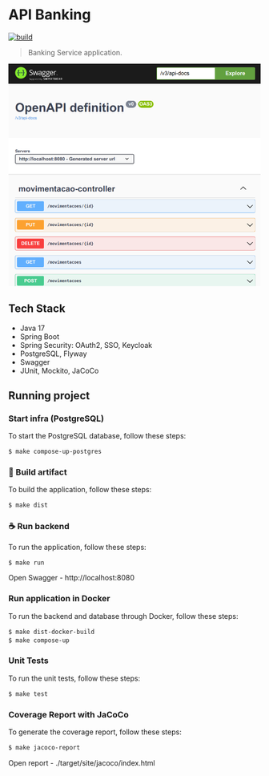 # API Banking
[![build](https://github.com/schambeck/outbox-pattern/actions/workflows/maven.yml/badge.svg)](https://github.com/schambeck/api-banking/actions/workflows/maven.yml)

> Banking Service application.

<img src="app.png" alt="API Banking">

## Tech Stack

- Java 17
- Spring Boot
- Spring Security: OAuth2, SSO, Keycloak
- PostgreSQL, Flyway
- Swagger
 - JUnit, Mockito, JaCoCo

## Running project

### Start infra (PostgreSQL)
To start the PostgreSQL database, follow these steps:
```bash
$ make compose-up-postgres
```

### 🚀 Build artifact
To build the application, follow these steps:
```bash
$ make dist
```

### ☕ Run backend
To run the application, follow these steps:
```bash
$ make run
```

Open Swagger - http://localhost:8080

### Run application in Docker
To run the backend and database through Docker, follow these steps:
```bash
$ make dist-docker-build
$ make compose-up
```

### Unit Tests
To run the unit tests, follow these steps:
```bash
$ make test
```

### Coverage Report with JaCoCo
To generate the coverage report, follow these steps:
```bash
$ make jacoco-report
```

Open report - ./target/site/jacoco/index.html
